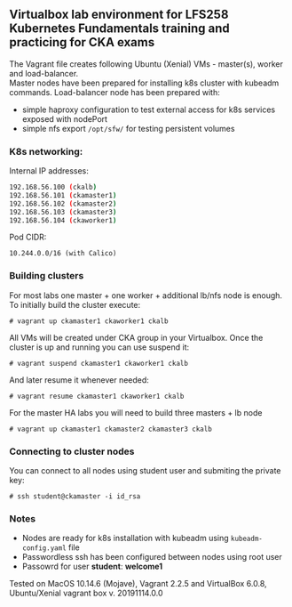 ## Virtualbox lab environment for LFS258 Kubernetes Fundamentals training and practicing for CKA exams

The Vagrant file creates following Ubuntu (Xenial) VMs - master(s), worker and load-balancer.  
Master nodes have been prepared for installing k8s cluster with kubeadm commands.
Load-balancer node has been prepared with:
  - simple haproxy configuration to test external access for k8s services exposed with nodePort
  - simple nfs export ```/opt/sfw/``` for testing persistent volumes
  
### K8s networking:  
Internal IP addresses:   
```bash
192.168.56.100 (ckalb)  
192.168.56.101 (ckamaster1)  
192.168.56.102 (ckamaster2)  
192.168.56.103 (ckamaster3)  
192.168.56.104 (ckaworker1)  
```
Pod CIDR: 
```
10.244.0.0/16 (with Calico)  
```
### Building clusters  
For most labs one master + one worker + additional lb/nfs node is enough. To initially build the cluster execute:  
```
# vagrant up ckamaster1 ckaworker1 ckalb
```  
All VMs will be created under CKA group in your Virtualbox.
Once the cluster is up and running you can use suspend it:  
```
# vagrant suspend ckamaster1 ckaworker1 ckalb    
```
And later resume it whenever needed:
```
# vagrant resume ckamaster1 ckaworker1 ckalb   
```

For the master HA labs you will need to build three masters + lb node
```
# vagrant up ckamaster1 ckamaster2 ckamaster3 ckalb
```  
### Connecting to cluster nodes 
You can connect to all nodes using student user and submiting the private key:  
```
# ssh student@ckamaster -i id_rsa
```  

### Notes
  - Nodes are ready for k8s installation with kubeadm using ```kubeadm-config.yaml``` file
  - Passwordless ssh has been configured between nodes using root user
  - Passowrd for user **student**: **welcome1**

Tested on MacOS 10.14.6 (Mojave), Vagrant 2.2.5 and VirtualBox 6.0.8, Ubuntu/Xenial vagrant box v. 20191114.0.0
